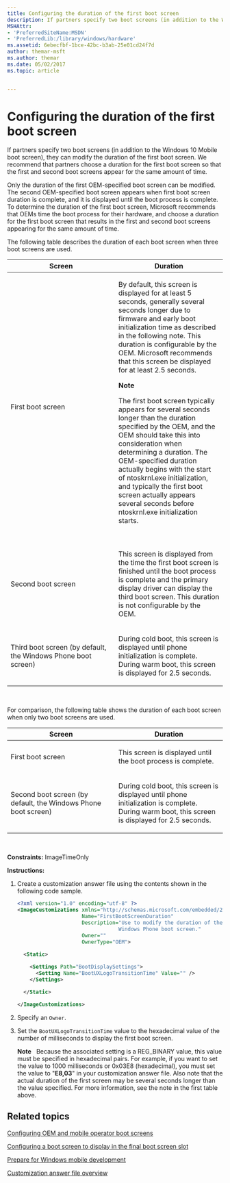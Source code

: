 ```yaml
---
title: Configuring the duration of the first boot screen
description: If partners specify two boot screens (in addition to the Windows 10 Mobile boot screen), they can modify the duration of the first boot screen.
MSHAttr:
- 'PreferredSiteName:MSDN'
- 'PreferredLib:/library/windows/hardware'
ms.assetid: 6ebecfbf-1bce-42bc-b3ab-25e01cd24f7d
author: themar-msft
ms.author: themar
ms.date: 05/02/2017
ms.topic: article


---
```


# Configuring the duration of the first boot screen


If partners specify two boot screens (in addition to the Windows 10 Mobile boot screen), they can modify the duration of the first boot screen. We recommend that partners choose a duration for the first boot screen so that the first and second boot screens appear for the same amount of time.

Only the duration of the first OEM-specified boot screen can be modified. The second OEM-specified boot screen appears when first boot screen duration is complete, and it is displayed until the boot process is complete. To determine the duration of the first boot screen, Microsoft recommends that OEMs time the boot process for their hardware, and choose a duration for the first boot screen that results in the first and second boot screens appearing for the same amount of time.

The following table describes the duration of each boot screen when three boot screens are used.

<table>
<colgroup>
<col width="50%" />
<col width="50%" />
</colgroup>
<thead>
<tr class="header">
<th>Screen</th>
<th>Duration</th>
</tr>
</thead>
<tbody>
<tr class="odd">
<td><p>First boot screen</p></td>
<td><p>By default, this screen is displayed for at least 5 seconds, generally several seconds longer due to firmware and early boot initialization time as described in the following note. This duration is configurable by the OEM. Microsoft recommends that this screen be displayed for at least 2.5 seconds.</p>
<div class="alert">
<strong>Note</strong>  
<p>The first boot screen typically appears for several seconds longer than the duration specified by the OEM, and the OEM should take this into consideration when determining a duration. The OEM-specified duration actually begins with the start of ntoskrnl.exe initialization, and typically the first boot screen actually appears several seconds before ntoskrnl.exe initialization starts.</p>
</div>
<div>
 
</div></td>
</tr>
<tr class="even">
<td><p>Second boot screen</p></td>
<td><p>This screen is displayed from the time the first boot screen is finished until the boot process is complete and the primary display driver can display the third boot screen. This duration is not configurable by the OEM.</p></td>
</tr>
<tr class="odd">
<td><p>Third boot screen (by default, the Windows Phone boot screen)</p></td>
<td><p>During cold boot, this screen is displayed until phone initialization is complete. During warm boot, this screen is displayed for 2.5 seconds.</p></td>
</tr>
</tbody>
</table>

 

For comparison, the following table shows the duration of each boot screen when only two boot screens are used.

<table>
<colgroup>
<col width="50%" />
<col width="50%" />
</colgroup>
<thead>
<tr class="header">
<th>Screen</th>
<th>Duration</th>
</tr>
</thead>
<tbody>
<tr class="odd">
<td><p>First boot screen</p></td>
<td><p>This screen is displayed until the boot process is complete.</p></td>
</tr>
<tr class="even">
<td><p>Second boot screen (by default, the Windows Phone boot screen)</p></td>
<td><p>During cold boot, this screen is displayed until phone initialization is complete. During warm boot, this screen is displayed for 2.5 seconds.</p></td>
</tr>
</tbody>
</table>

 

<a href="" id="constraints---imagetimeonly"></a>**Constraints:** ImageTimeOnly  

<a href="" id="instructions-"></a>**Instructions:**  
1.  Create a customization answer file using the contents shown in the following code sample.

    ```XML
    <?xml version="1.0" encoding="utf-8" ?>  
    <ImageCustomizations xmlns="http://schemas.microsoft.com/embedded/2004/10/ImageUpdate"  
                         Name="FirstBootScreenDuration"  
                         Description="Use to modify the duration of the first boot screen if partners specify an addition to the 
                                     Windows Phone boot screen."  
                         Owner=""  
                         OwnerType="OEM"> 
      
      <Static>  

        <Settings Path="BootDisplaySettings">  
          <Setting Name="BootUXLogoTransitionTime" Value="" />  
        </Settings>  

      </Static>

    </ImageCustomizations>
    ```

2.  Specify an `Owner`.

3.  Set the `BootUXLogoTransitionTime` value to the hexadecimal value of the number of milliseconds to display the first boot screen.

    **Note**  
    Because the associated setting is a REG\_BINARY value, this value must be specified in hexadecimal pairs. For example, if you want to set the value to 1000 milliseconds or 0x03E8 (hexadecimal), you must set the value to "**E8,03**" in your customization answer file. Also note that the actual duration of the first screen may be several seconds longer than the value specified. For more information, see the note in the first table above.

## Related topics

[Configuring OEM and mobile operator boot screens](configuring-oem-and-mobile-operator-boot-screens.md)

[Configuring a boot screen to display in the final boot screen slot](configuring-a-boot-screen-to-display-in-the-final-boot-screen-slot.md)

[Prepare for Windows mobile development](https://docs.microsoft.com/en-us/windows-hardware/manufacture/mobile/preparing-for-windows-mobile-development)

[Customization answer file overview](https://docs.microsoft.com/en-us/windows-hardware/customize/mobile/mcsf/customization-answer-file)
